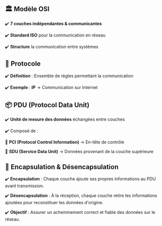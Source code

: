 ## **🏛 Modèle OSI**

✔️ **7 couches indépendantes & communicantes**

✔️ **Standard ISO** pour la communication en réseau

✔️ **Structure** la communication entre systèmes



## **🔄 Protocole**

✔️ **Définition** : Ensemble de règles permettant la communication

✔️ **Exemple** : **IP** → Communication sur Internet



## **📦 PDU (Protocol Data Unit)**

✔️ **Unité de mesure des données** échangées entre couches

✔️ Composé de :

🔹 **PCI (Protocol Control Information)** → En-tête de contrôle

🔹 **SDU (Service Data Unit)** → Données provenant de la couche supérieure



## **🔁 Encapsulation & Désencapsulation**

✔️ **Encapsulation** : Chaque couche ajoute ses propres informations au PDU avant transmission.

✔️ **Désencapsulation** : À la réception, chaque couche retire les informations ajoutées pour reconstituer les données d'origine.

✔️ **Objectif** : Assurer un acheminement correct et fiable des données sur le réseau.
